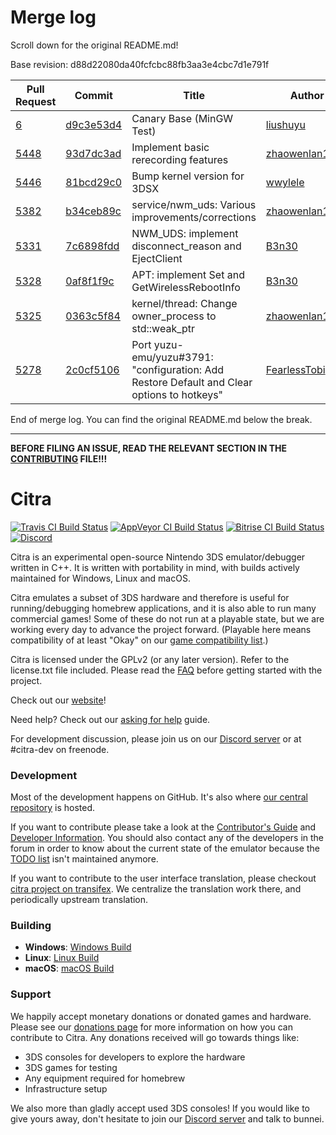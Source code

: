 # Merge log

Scroll down for the original README.md!

Base revision: d88d22080da40fcfcbc88fb3aa3e4cbc7d1e791f

|Pull Request|Commit|Title|Author|Merged?|
|----|----|----|----|----|
|[6](https://github.com/citra-emu/citra-canary/pull/6)|[d9c3e53d4](https://github.com/citra-emu/citra-canary/pull/6/files/)|Canary Base (MinGW Test)|[liushuyu](https://github.com/liushuyu)|Yes|
|[5448](https://github.com/citra-emu/citra/pull/5448)|[93d7dc3ad](https://github.com/citra-emu/citra/pull/5448/files/)|Implement basic rerecording features|[zhaowenlan1779](https://github.com/zhaowenlan1779)|Yes|
|[5446](https://github.com/citra-emu/citra/pull/5446)|[81bcd29c0](https://github.com/citra-emu/citra/pull/5446/files/)|Bump kernel version for 3DSX|[wwylele](https://github.com/wwylele)|Yes|
|[5382](https://github.com/citra-emu/citra/pull/5382)|[b34ceb89c](https://github.com/citra-emu/citra/pull/5382/files/)|service/nwm_uds: Various improvements/corrections|[zhaowenlan1779](https://github.com/zhaowenlan1779)|Yes|
|[5331](https://github.com/citra-emu/citra/pull/5331)|[7c6898fdd](https://github.com/citra-emu/citra/pull/5331/files/)|NWM_UDS: implement disconnect_reason and EjectClient|[B3n30](https://github.com/B3n30)|Yes|
|[5328](https://github.com/citra-emu/citra/pull/5328)|[0af8f1f9c](https://github.com/citra-emu/citra/pull/5328/files/)|APT: implement Set and GetWirelessRebootInfo|[B3n30](https://github.com/B3n30)|Yes|
|[5325](https://github.com/citra-emu/citra/pull/5325)|[0363c5f84](https://github.com/citra-emu/citra/pull/5325/files/)|kernel/thread: Change owner_process to std::weak_ptr|[zhaowenlan1779](https://github.com/zhaowenlan1779)|Yes|
|[5278](https://github.com/citra-emu/citra/pull/5278)|[2c0cf5106](https://github.com/citra-emu/citra/pull/5278/files/)|Port yuzu-emu/yuzu#3791: "configuration: Add Restore Default and Clear options to hotkeys"|[FearlessTobi](https://github.com/FearlessTobi)|Yes|


End of merge log. You can find the original README.md below the break.

------

**BEFORE FILING AN ISSUE, READ THE RELEVANT SECTION IN THE [CONTRIBUTING](https://github.com/citra-emu/citra/wiki/Contributing#reporting-issues) FILE!!!**

Citra
==============
[![Travis CI Build Status](https://travis-ci.com/citra-emu/citra.svg?branch=master)](https://travis-ci.com/citra-emu/citra)
[![AppVeyor CI Build Status](https://ci.appveyor.com/api/projects/status/sdf1o4kh3g1e68m9?svg=true)](https://ci.appveyor.com/project/bunnei/citra)
[![Bitrise CI Build Status](https://app.bitrise.io/app/4ccd8e5720f0d13b/status.svg?token=H32TmbCwxb3OQ-M66KbAyw&branch=master)](https://app.bitrise.io/app/4ccd8e5720f0d13b)
[![Discord](https://img.shields.io/discord/220740965957107713?color=%237289DA&label=Citra&logo=discord&logoColor=white)](https://discord.gg/FAXfZV9)

Citra is an experimental open-source Nintendo 3DS emulator/debugger written in C++. It is written with portability in mind, with builds actively maintained for Windows, Linux and macOS.

Citra emulates a subset of 3DS hardware and therefore is useful for running/debugging homebrew applications, and it is also able to run many commercial games! Some of these do not run at a playable state, but we are working every day to advance the project forward. (Playable here means compatibility of at least "Okay" on our [game compatibility list](https://citra-emu.org/game).)

Citra is licensed under the GPLv2 (or any later version). Refer to the license.txt file included. Please read the [FAQ](https://citra-emu.org/wiki/faq/) before getting started with the project.

Check out our [website](https://citra-emu.org/)!

Need help? Check out our [asking for help](https://citra-emu.org/help/reference/asking/) guide.

For development discussion, please join us on our [Discord server](https://citra-emu.org/discord/) or at #citra-dev on freenode.

### Development

Most of the development happens on GitHub. It's also where [our central repository](https://github.com/citra-emu/citra) is hosted.

If you want to contribute please take a look at the [Contributor's Guide](https://github.com/citra-emu/citra/wiki/Contributing) and [Developer Information](https://github.com/citra-emu/citra/wiki/Developer-Information). You should also contact any of the developers in the forum in order to know about the current state of the emulator because the [TODO list](https://docs.google.com/document/d/1SWIop0uBI9IW8VGg97TAtoT_CHNoP42FzYmvG1F4QDA) isn't maintained anymore.

If you want to contribute to the user interface translation, please checkout [citra project on transifex](https://www.transifex.com/citra/citra). We centralize the translation work there, and periodically upstream translation.

### Building

* __Windows__: [Windows Build](https://github.com/citra-emu/citra/wiki/Building-For-Windows)
* __Linux__: [Linux Build](https://github.com/citra-emu/citra/wiki/Building-For-Linux)
* __macOS__: [macOS Build](https://github.com/citra-emu/citra/wiki/Building-for-macOS)


### Support
We happily accept monetary donations or donated games and hardware. Please see our [donations page](https://citra-emu.org/donate/) for more information on how you can contribute to Citra. Any donations received will go towards things like:
* 3DS consoles for developers to explore the hardware
* 3DS games for testing
* Any equipment required for homebrew
* Infrastructure setup

We also more than gladly accept used 3DS consoles! If you would like to give yours away, don't hesitate to join our [Discord server](https://citra-emu.org/discord/) and talk to bunnei.

